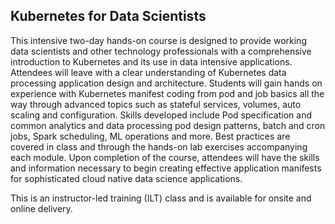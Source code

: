 ## Kubernetes for Data Scientists

This intensive two-day hands-on course is designed to provide working data scientists and other technology professionals with a comprehensive introduction to Kubernetes and its use in data intensive applications. Attendees will leave with a clear understanding of Kubernetes data processing application design and architecture. Students will gain hands on experience with Kubernetes manifest coding from pod and job basics all the way through advanced topics such as stateful services, volumes, auto scaling and configuration. Skills developed include Pod specification and common analytics and data processing pod design patterns, batch and cron jobs, Spark scheduling, ML operations and more. Best practices are covered in class and through the hands-on lab exercises accompanying each module. Upon completion of the course, attendees will have the skills and information necessary to begin creating effective application manifests for sophisticated cloud native data science applications.

This is an instructor-led training (ILT) class and is available for onsite and online delivery.
